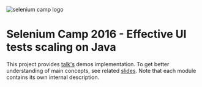 ![selenium camp logo](http://seleniumcamp.com/wp-content/themes/selenium/images/logo-color.svg "Selenium Camp 2016")
# Selenium Camp 2016 - Effective UI tests scaling on Java

This project provides [talk's](http://seleniumcamp.com/talk/effective-ui-tests-scaling-on-java) demos implementation.
To get better understanding of main concepts, see related [slides](http://www.slideshare.net/SergeyKorol2/selenium-camp-2016-effective-ui-tests-scaling-on-java).
Note that each module contains its own internal description.
